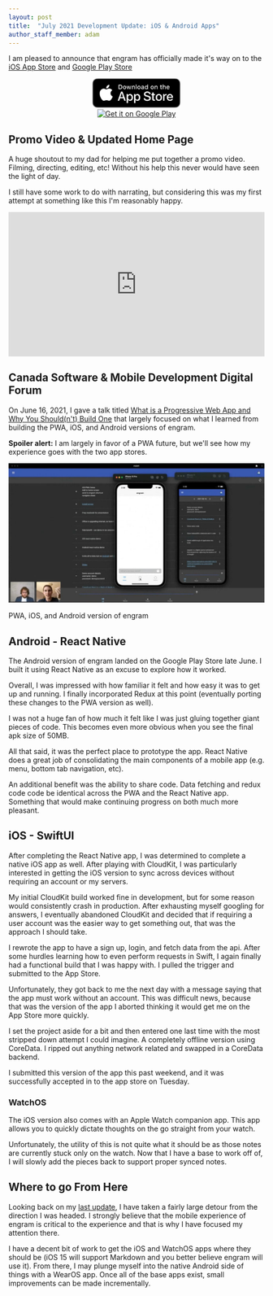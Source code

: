 ```yaml
---
layout: post
title:  "July 2021 Development Update: iOS & Android Apps"
author_staff_member: adam
---
```


I am pleased to announce that engram has officially made it's way on to the [iOS App Store](https://apps.apple.com/ca/app/engram/id1568952668) and [Google Play Store](https://play.google.com/store/apps/details?id=com.xyzdigital.engram&utm_source=engramhq&pcampaignid=pcampaignidMKT-Other-global-all-co-prtnr-py-PartBadge-Mar2515-1)

<div style="text-align: center">
  <a
    href='https://apps.apple.com/ca/app/engram/id1568952668'
  >
    <img alt='Download on the App Store'
      src='/images/ios-app-badge.svg'
      height="58px"	/>
  </a>
  <br />
  <a
    href='https://play.google.com/store/apps/details?id=com.xyzdigital.engram&utm_source=engramhq&pcampaignid=pcampaignidMKT-Other-global-all-co-prtnr-py-PartBadge-Mar2515-1'
  >
    <img alt='Get it on Google Play'
      src='https://play.google.com/intl/en_us/badges/static/images/badges/en_badge_web_generic.png'
      width="auto"
      height="86px"
      style="width: auto;"	
    />
  </a>
</div>

## Promo Video & Updated Home Page

A huge shoutout to my dad for helping me put together a promo video. Filming, directing, editing, etc! Without his help this never would have seen the light of day.

 I still have some work to do with narrating, but considering this was my first attempt at something like this I'm reasonably happy.

<div>
  <div style="text-align: center;">
    <style>.embed-container { position: relative; padding-bottom: 56.25%; height: 0; overflow: hidden; max-width: 100%; } .embed-container iframe, .embed-container object, .embed-container embed { position: absolute; top: 0; left: 0; width: 100%; height: 100%; }</style><div class='embed-container'><iframe src='https://www.youtube.com/embed/5gCFA9vbKAM' frameborder='0' allowfullscreen></iframe></div>
  </div>
</div>

## Canada Software & Mobile Development Digital Forum

On June 16, 2021, I gave a talk titled [What is a Progressive Web App and Why You Should(n't) Build One](https://www.crowdcast.io/e/react-js--node-js) that largely focused on what I learned from building the PWA, iOS, and Android versions of engram.

**Spoiler alert:** I am largely in favor of a PWA future, but we'll see how my experience goes with the two app stores.

![CSMD Presentation](/images/csmd-presentation.jpg)
<figcaption>PWA, iOS, and Android version of engram</figcaption>

## Android - React Native

The Android version of engram landed on the Google Play Store late June. I built it using React Native as an excuse to explore how it worked.  

Overall, I was impressed with how familiar it felt and how easy it was to get up and running.  I finally incorporated Redux at this point (eventually porting these changes to the PWA version as well). 

I was not a huge fan of how much it felt like I was just gluing together giant pieces of code. This becomes even more obvious when you see the final apk size of 50MB.

All that said, it was the perfect place to prototype the app. React Native does a great job of consolidating the main components of a mobile app (e.g. menu, bottom tab navigation, etc). 

An additional benefit was the ability to share code. Data fetching and redux code code be identical across the PWA and the React Native app.  Something that would make continuing progress on both much more pleasant.

## iOS - SwiftUI

After completing the React Native app, I was determined to complete a native iOS app as well. After playing with CloudKit, I was particularly interested in getting the iOS version to sync across devices without requiring an account or my servers.  

My initial CloudKit build worked fine in development, but for some reason would consistently crash in production. After exhausting myself googling for answers, I eventually abandoned CloudKit and decided that if requiring a user account was the easier way to get something out, that was the approach I should take.

I rewrote the app to have a sign up, login, and fetch data from the api.  After some hurdles learning how to even perform requests in Swift, I again finally had a functional build that I was happy with.  I pulled the trigger and submitted to the App Store.

Unfortunately, they got back to me the next day with a message saying that the app must work without an account.  This was difficult news, because that was the version of the app I aborted thinking it would get me on the App Store more quickly.

I set the project aside for a bit and then entered one last time with the most stripped down attempt I could imagine.  A completely offline version using CoreData.  I ripped out anything network related and swapped in a CoreData backend.

I submitted this version of the app this past weekend, and it was successfully accepted in to the app store on Tuesday.

### WatchOS

The iOS version also comes with an Apple Watch companion app. This app allows you to quickly dictate thoughts on the go straight from your watch.

Unfortunately, the utility of this is not quite what it should be as those notes are currently stuck only on the watch.  Now that I have a base to work off of, I will slowly add the pieces back to support proper synced notes.

## Where to go From Here

Looking back on my [last update](https://engramhq.xyz/2021/03/28/march-development-update/), I have taken a fairly large detour from the direction I was headed. I strongly believe that the mobile experience of engram is critical to the experience and that is why I have focused my attention there. 

I have a decent bit of work to get the iOS and WatchOS apps where they should be (iOS 15 will support Markdown and you better believe engram will use it). From there, I may plunge myself into the native Android side of things with a WearOS app.  Once all of the base apps exist, small improvements can be made incrementally.